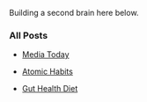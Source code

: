Building a second brain here below.

### All Posts

-  [Media Today](Media/Media.md)

-  [Atomic Habits](Productivity/Habits.md)

-  [Gut Health Diet](Health/Diet.md)